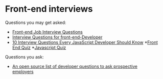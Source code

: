 # Front-end interviews

Questions you may get asked:

* [Front-end Job Interview Questions](http://h5bp.github.io/Front-end-Developer-Interview-Questions/)
* [Interview Questions for front-end-Developer](http://thatjsdude.com/interview/index.html)
* [10 Interview Questions
Every JavaScript Developer Should Know](https://medium.com/javascript-scene/10-interview-questions-every-javascript-developer-should-know-6fa6bdf5ad95)
*[Front End Quiz](http://davidshariff.com/quiz/)
*[Javascript Quiz](http://davidshariff.com/js-quiz/)

Questions you ask:

* [An open source list of developer questions to ask prospective employers](https://github.com/ChiperSoft/InterviewThis)






 






